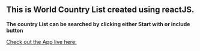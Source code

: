  ## This is World Country List created using  reactJS.

**The country List can be searched by clicking  either Start with  or include button**



[Check out the App live here: ](https://benk1.github.io/CountryArrayInReact/)


